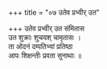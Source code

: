 +++
title = "०७ उतेव प्रभ्वीर् उत"

+++
उतेव प्रभ्वीर् उत संमितास  
उत शुक्राः शुचयश् चामृतासः ।  
ता ओदनं दम्पतिभ्यां प्रतिष्ठा  
आपः शिक्षन्तीः प्रवता सुनाथाः ॥